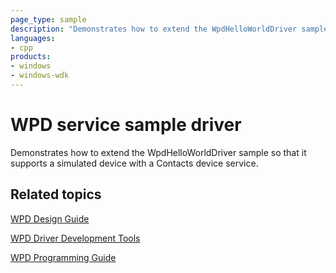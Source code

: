 ```yaml
---
page_type: sample
description: "Demonstrates how to extend the WpdHelloWorldDriver sample so that it supports a simulated device with a Contacts device service."
languages:
- cpp
products:
- windows
- windows-wdk
---
```


<!---
    name: WPD service sample driver
    platform: UMDF1
    language: cpp
    category: WPD
    description: Demonstrates how to extend the WpdHelloWorldDriver sample so that it supports a simulated device with a Contacts device service.
    samplefwlink: http://go.microsoft.com/fwlink/p/?LinkId=618010
--->

# WPD service sample driver

Demonstrates how to extend the WpdHelloWorldDriver sample so that it supports a simulated device with a Contacts device service.

## Related topics

[WPD Design Guide](http://msdn.microsoft.com/en-us/library/windows/hardware/ff597864)

[WPD Driver Development Tools](http://msdn.microsoft.com/en-us/library/windows/hardware/ff597568)

[WPD Programming Guide](https://msdn.microsoft.com/en-us/library/windows/hardware/ff597898)
